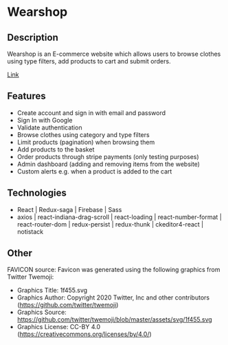 # Wearshop

## Description

Wearshop is an E-commerce website which allows users to browse clothes using type filters, add products to cart and submit orders.

[Link](https://pb-wearshop.web.app/)

## Features

- Create account and sign in with email and password
- Sign In with Google
- Validate authentication
- Browse clothes using category and type filters
- Limit products (pagination) when browsing them
- Add products to the basket
- Order products through stripe payments (only testing purposes)
- Admin dashboard (adding and removing items from the website)
- Custom alerts e.g. when a product is added to the cart

## Technologies

- React | Redux-saga | Firebase | Sass
- axios | react-indiana-drag-scroll | react-loading | react-number-format | react-router-dom | redux-persist | redux-thunk | ckeditor4-react | notistack

## Other

FAVICON source:
Favicon was generated using the following graphics from Twitter Twemoji:

- Graphics Title: 1f455.svg
- Graphics Author: Copyright 2020 Twitter, Inc and other contributors (https://github.com/twitter/twemoji)
- Graphics Source: https://github.com/twitter/twemoji/blob/master/assets/svg/1f455.svg
- Graphics License: CC-BY 4.0 (https://creativecommons.org/licenses/by/4.0/)
